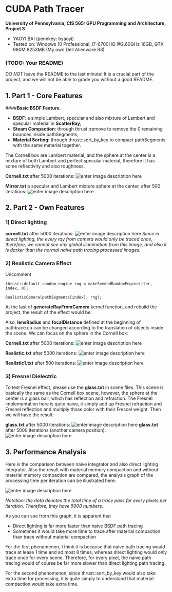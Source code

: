 CUDA Path Tracer
================

**University of Pennsylvania, CIS 565: GPU Programming and Architecture, Project 3**

* YAOYI BAI (pennkey: byaoyi)
* Tested on: Windows 10 Professional, i7-6700HQ  @2.60GHz 16GB, GTX 980M 8253MB (My own Dell Alienware R3)

### (TODO: Your README)

*DO NOT* leave the README to the last minute! It is a crucial part of the
project, and we will not be able to grade you without a good README.

## 1. Part 1 - Core Features
####**Basic BSDF Feature.** 

 - **BSDF**:  a simple Lambert, specular and also mixture of Lambert and specular material in **ScatterRay**;
 - **Steam Compaction**: through thrust::remove to remove the 0 remaining bounces inside pathSegments;
 - **Material Sorting**: through thrust::sort_by_key to compact pathSegments with the same material together.

The Cornell box are Lambert material, and the sphere at the center is a mixture of both Lambert and perfect specular material, therefore it has some reflectivity and also roughness. 

**Cornell.txt** after 5000 iterations:
![enter image description here](https://lh3.googleusercontent.com/-i2Wx3KM3VGc/Wc8ElRgYFCI/AAAAAAAAA6s/RT3osXf1LLc67gfhvPe51cIgmMRUZL38gCLcBGAs/s0/cornell.2017-09-30_02-37-01z.5000samp.png "cornell.2017-09-30_02-37-01z.5000samp.png")

**Mirror.txt** a specular and Lambert mixture sphere at the center, after 500 iterations:
![enter image description here](https://lh3.googleusercontent.com/-zhM-jUWEfnE/Wc8GCnjUv-I/AAAAAAAAA68/FGqjPM4225c88tWV9qbfbIynRMweThMWgCLcBGAs/s0/cornell.2017-09-30_02-42-46z.5000samp.png "cornell.2017-09-30_02-42-46z.5000samp.png")

## 2. Part 2 - Own Features
### 1) Direct lighting
**cornell.txt** after 5000 iterations:
![enter image description here](https://lh3.googleusercontent.com/-HP8DYyMJ-lo/WdDvhCkQvxI/AAAAAAAAA8o/VlEKIv-vmycPnpmsbdQjqiBYjPfBeNPcQCLcBGAs/s0/cornell.2017-10-01_03-59-22z.5000samp.png "cornell.2017-10-01_03-59-22z.5000samp.png")
*Since in direct lighting, the every ray from camera would only be traced once, therefore, we cannot see any global illumination from this image, and also it is darker than the normal naive path tracing processed images.* 

### 2) Realistic Camera Effect

Uncomment
   

    thrust::default_random_engine rng = makeSeededRandomEngine(iter, index, 0);
    
    RealisticCamera(pathSegments[index], rng);

At the last of **generateRayFromCamera** kernel function, and rebuild the project, the result of the effect would be:

 Also, **lensRadius**  and **focalDistance** defined at the beginning of pathtrace.cu can be changed according to the translation of objects inside the scene. We can focus on the sphere in the Cornell box:

**Cornell.txt** after 5000 iterations:
![enter image description here](https://lh3.googleusercontent.com/-HJFEbFjS1x8/Wc-8C9pIZDI/AAAAAAAAA7g/XXqN69WTs80SHLmExtIDW3BH23WevDg5wCLcBGAs/s0/cornell.2017-09-30_15-37-14z.5000samp.png "cornell.2017-09-30_15-37-14z.5000samp.png")

**Realistic.txt** after 5000 iterations:
![enter image description here](https://lh3.googleusercontent.com/-JbpKdBJO3so/Wc-9ZIgJDtI/AAAAAAAAA7w/EBlwHkN8TrYKAkc-Q_-oL5GAz6Pxx-s9QCLcBGAs/s0/cornell.2017-09-30_15-44-36z.5000samp.png "cornell.2017-09-30_15-44-36z.5000samp.png")

**Realistic1.txt** after 500 iterations:
![enter image description here](https://lh3.googleusercontent.com/-Rzb9wMWyYMs/Wc-_Pv7f-4I/AAAAAAAAA8A/dIh6GjxvWIY8XFKpYBBkyej259_pTCyOQCLcBGAs/s0/cornell.2017-09-30_15-53-57z.5000samp.png "cornell.2017-09-30_15-53-57z.5000samp.png")

### 3) Fresnel Dielectric
To test Fresnel effect, please use the **glass.txt** in scene files. 
This scene is basically the same as the Cornell box scene, however, the sphere at the center is a glass ball, which has reflection and refraction. The Fresnel implementation here is quite naive, it simply add up Fresnel refraction and Fresnel reflection and multiply those color with their Frescel weight. Then we will have the result:

**glass.txt** after 5000 iterations:
![enter image description here](https://lh3.googleusercontent.com/-4wcuVedCwIA/WdFJrsdVv_I/AAAAAAAAA9c/hkZeQzPwCDUlGkVMqEnKH-pqa8L3qfmUgCLcBGAs/s0/cornell.2017-10-01_19-56-54z.5000samp.png "cornell.2017-10-01_19-56-54z.5000samp.png")
**glass.txt** after 5000 iterations (another camera position):
![enter image description here](https://lh3.googleusercontent.com/-DWc4k7nbW7E/WdFK79YrXEI/AAAAAAAAA9s/SZJP6ZCU0zwKDrBeDUkupWRb8xcvGwIGgCLcBGAs/s0/cornell.2017-10-01_20-02-01z.5000samp.png "cornell.2017-10-01_20-02-01z.5000samp.png")



## 3. Performance Analysis 
Here is the comparison between naive integrator and also direct lighting integrator. Also the result with material memory compaction and without material memory compaction are compared, the analysis graph of the processing time per iteration can be illustrated here:

![enter image description here](https://lh3.googleusercontent.com/-x701RQGZzqo/WdEbCSrE43I/AAAAAAAAA88/Co6uCdfTkrYf-0_Zl1Ow9VteN0ivtbp1gCLcBGAs/s0/performance.jpg "performance.jpg")

*Notation: the data denotes the total time of a trace pass for every pixels per iteration. Therefore, they have 5000 numbers.*

As you can see from this graph,  it is apparent that

 - Direct lighting is far more faster than naive BSDF path tracing
 - Sometimes it would take more time to trace after material compaction than trace without material compaction

For the first phenomenon, I think it is because that naive path tracing would trace at lease 1 time and ad most 8 times, whereas direct lighting would only trace once for every scene. Therefore, for every pixel, the naive path tracing would of course be far more slower than direct lighting path tracing. 

For the second phenomenon, since thrust::sort_by_key would also take extra time for processing, it is quite simply to understand that material compaction would take extra time. 